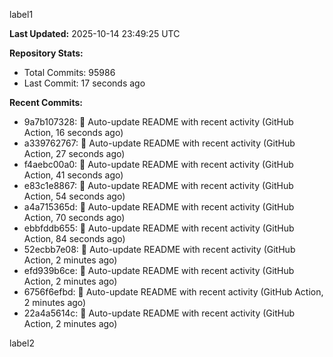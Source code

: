 
label1 
<!-- ACTIVITY_START -->
**Last Updated:** 2025-10-14 23:49:25 UTC

**Repository Stats:**
- Total Commits: 95986
- Last Commit: 17 seconds ago

**Recent Commits:**
- 9a7b107328: 🤖 Auto-update README with recent activity (GitHub Action, 16 seconds ago)
- a339762767: 🤖 Auto-update README with recent activity (GitHub Action, 27 seconds ago)
- f4aebc00a0: 🤖 Auto-update README with recent activity (GitHub Action, 41 seconds ago)
- e83c1e8867: 🤖 Auto-update README with recent activity (GitHub Action, 54 seconds ago)
- a4a715365d: 🤖 Auto-update README with recent activity (GitHub Action, 70 seconds ago)
- ebbfddb655: 🤖 Auto-update README with recent activity (GitHub Action, 84 seconds ago)
- 52ecbb7e08: 🤖 Auto-update README with recent activity (GitHub Action, 2 minutes ago)
- efd939b6ce: 🤖 Auto-update README with recent activity (GitHub Action, 2 minutes ago)
- 6756f6efbd: 🤖 Auto-update README with recent activity (GitHub Action, 2 minutes ago)
- 22a4a5614c: 🤖 Auto-update README with recent activity (GitHub Action, 2 minutes ago)
<!-- ACTIVITY_END -->

label2

